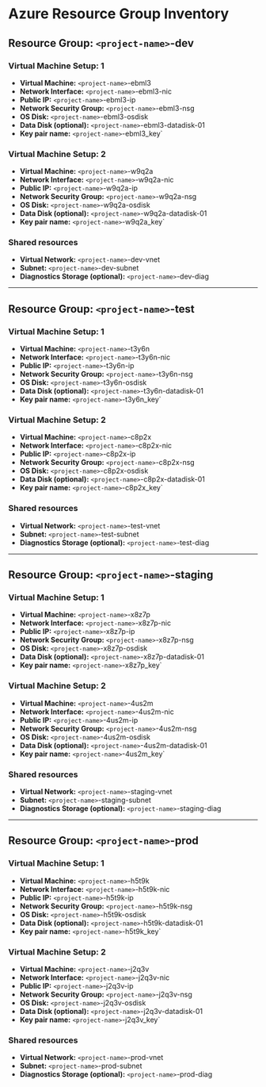 # Azure Resource Group Inventory

## Resource Group: `<project-name>`-dev

### Virtual Machine Setup: 1
- **Virtual Machine:** `<project-name>`-ebml3
- **Network Interface:** `<project-name>`-ebml3-nic
- **Public IP:** `<project-name>`-ebml3-ip
- **Network Security Group:** `<project-name>`-ebml3-nsg
- **OS Disk:** `<project-name>`-ebml3-osdisk
- **Data Disk (optional):** `<project-name>`-ebml3-datadisk-01
- **Key pair name:** `<project-name>`-ebml3_key`

### Virtual Machine Setup: 2
- **Virtual Machine:** `<project-name>`-w9q2a
- **Network Interface:** `<project-name>`-w9q2a-nic
- **Public IP:** `<project-name>`-w9q2a-ip
- **Network Security Group:** `<project-name>`-w9q2a-nsg
- **OS Disk:** `<project-name>`-w9q2a-osdisk
- **Data Disk (optional):** `<project-name>`-w9q2a-datadisk-01
- **Key pair name:** `<project-name>`-w9q2a_key`

### Shared resources
- **Virtual Network:** `<project-name>`-dev-vnet
- **Subnet:** `<project-name>`-dev-subnet
- **Diagnostics Storage (optional):** `<project-name>`-dev-diag

---

## Resource Group: `<project-name>`-test

### Virtual Machine Setup: 1
- **Virtual Machine:** `<project-name>`-t3y6n
- **Network Interface:** `<project-name>`-t3y6n-nic
- **Public IP:** `<project-name>`-t3y6n-ip
- **Network Security Group:** `<project-name>`-t3y6n-nsg
- **OS Disk:** `<project-name>`-t3y6n-osdisk
- **Data Disk (optional):** `<project-name>`-t3y6n-datadisk-01
- **Key pair name:** `<project-name>`-t3y6n_key`

### Virtual Machine Setup: 2
- **Virtual Machine:** `<project-name>`-c8p2x
- **Network Interface:** `<project-name>`-c8p2x-nic
- **Public IP:** `<project-name>`-c8p2x-ip
- **Network Security Group:** `<project-name>`-c8p2x-nsg
- **OS Disk:** `<project-name>`-c8p2x-osdisk
- **Data Disk (optional):** `<project-name>`-c8p2x-datadisk-01
- **Key pair name:** `<project-name>`-c8p2x_key`

### Shared resources
- **Virtual Network:** `<project-name>`-test-vnet
- **Subnet:** `<project-name>`-test-subnet
- **Diagnostics Storage (optional):** `<project-name>`-test-diag

---

## Resource Group: `<project-name>`-staging

### Virtual Machine Setup: 1
- **Virtual Machine:** `<project-name>`-x8z7p
- **Network Interface:** `<project-name>`-x8z7p-nic
- **Public IP:** `<project-name>`-x8z7p-ip
- **Network Security Group:** `<project-name>`-x8z7p-nsg
- **OS Disk:** `<project-name>`-x8z7p-osdisk
- **Data Disk (optional):** `<project-name>`-x8z7p-datadisk-01
- **Key pair name:** `<project-name>`-x8z7p_key`

### Virtual Machine Setup: 2
- **Virtual Machine:** `<project-name>`-4us2m
- **Network Interface:** `<project-name>`-4us2m-nic
- **Public IP:** `<project-name>`-4us2m-ip
- **Network Security Group:** `<project-name>`-4us2m-nsg
- **OS Disk:** `<project-name>`-4us2m-osdisk
- **Data Disk (optional):** `<project-name>`-4us2m-datadisk-01
- **Key pair name:** `<project-name>`-4us2m_key`

### Shared resources
- **Virtual Network:** `<project-name>`-staging-vnet
- **Subnet:** `<project-name>`-staging-subnet
- **Diagnostics Storage (optional):** `<project-name>`-staging-diag

---

## Resource Group: `<project-name>`-prod

### Virtual Machine Setup: 1
- **Virtual Machine:** `<project-name>`-h5t9k
- **Network Interface:** `<project-name>`-h5t9k-nic
- **Public IP:** `<project-name>`-h5t9k-ip
- **Network Security Group:** `<project-name>`-h5t9k-nsg
- **OS Disk:** `<project-name>`-h5t9k-osdisk
- **Data Disk (optional):** `<project-name>`-h5t9k-datadisk-01
- **Key pair name:** `<project-name>`-h5t9k_key`

### Virtual Machine Setup: 2
- **Virtual Machine:** `<project-name>`-j2q3v
- **Network Interface:** `<project-name>`-j2q3v-nic
- **Public IP:** `<project-name>`-j2q3v-ip
- **Network Security Group:** `<project-name>`-j2q3v-nsg
- **OS Disk:** `<project-name>`-j2q3v-osdisk
- **Data Disk (optional):** `<project-name>`-j2q3v-datadisk-01
- **Key pair name:** `<project-name>`-j2q3v_key`

### Shared resources
- **Virtual Network:** `<project-name>`-prod-vnet
- **Subnet:** `<project-name>`-prod-subnet
- **Diagnostics Storage (optional):** `<project-name>`-prod-diag
